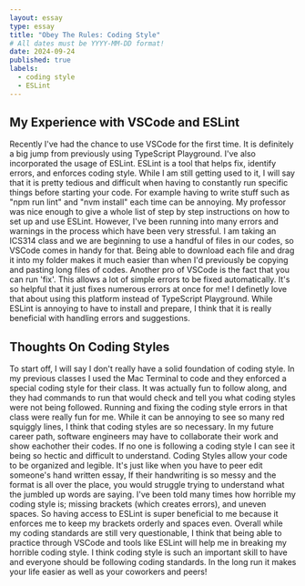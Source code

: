 ```yaml
---
layout: essay
type: essay
title: "Obey The Rules: Coding Style"
# All dates must be YYYY-MM-DD format!
date: 2024-09-24
published: true
labels:
  - coding style
  - ESLint
---
```

## My Experience with VSCode and ESLint
Recently I've had the chance to use VSCode for the first time. It is definitely a big jump from previously using TypeScript Playground. I've also incorporated the usage of ESLint. ESLint is a tool that helps fix, identify errors, and enforces coding style. While I am still getting used to it, I will say that it is pretty tedious and difficult when having to constantly run specific things before starting your code. For example having to write stuff such as "npm run lint" and "nvm install" each time can be annoying. My professor was nice enough to give a whole list of step by step instructions on how to set up and use ESLint. However, I've been running into many errors and warnings in the process which have been very stressful. I am taking an ICS314 class and we are beginning to use a handful of files in our codes, so VSCode comes in handy for that. Being able to download each file and drag it into my folder makes it much easier than when I'd previously be copying and pasting long files of codes. Another pro of VSCode is the fact that you can run 'fix'. This allows a lot of simple errors to be fixed automatically. It's so helpful that it just fixes numerous errors at once for me! I definetly love that about using this platform instead of TypeScript Playground. While ESLint is annoying to have to install and prepare, I think that it is really beneficial with handling errors and suggestions. 

## Thoughts On Coding Styles
To start off, I will say I don't really have a solid foundation of coding style. In my previous classes I used the Mac Terminal to code and they enforced a special coding style for their class. It was actually fun to follow along, and they had commands to run that would check and tell you what coding styles were not being followed. Running and fixing the coding style errors in that class were really fun for me. While it can be annoying to see so many red squiggly lines, I think that coding styles are so necessary. In my future career path, software engineers may have to collaborate their work and show eachother their codes. If no one is following a coding style I can see it being so hectic and difficult to understand. Coding Styles allow your code to be organized and legible. It's just like when you have to peer edit someone's hand written essay, If their handwriting is so messy and the format is all over the place, you would struggle trying to understand what the jumbled up words are saying. I've been told many times how horrible my coding style is; missing brackets (which creates errors), and uneven spaces. So having access to ESLint is super beneficial to me because it enforces me to keep my brackets orderly and spaces even. Overall while my coding standards are still very questionable, I think that being able to practice through VSCode and tools like ESLint will help me in breaking my horrible coding style. I think coding style is such an important skill to have and everyone should be following coding standards. In the long run it makes your life easier as well as your coworkers and peers!
